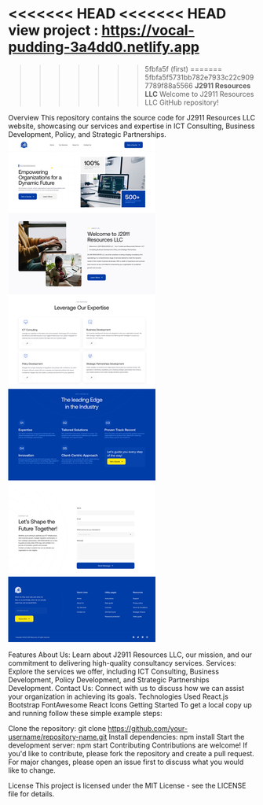 <<<<<<< HEAD
<<<<<<< HEAD
view project :     https://vocal-pudding-3a4dd0.netlify.app
=======
>>>>>>> 5fbfa5f (first)
=======
>>>>>>> 5fbfa5f5731bb782e7933c22c9097789f88a5566
**J2911 Resources LLC**
Welcome to J2911 Resources LLC GitHub repository!

Overview
This repository contains the source code for J2911 Resources LLC website, showcasing our services and expertise in ICT Consulting, Business Development, Policy, and Strategic Partnerships.
![Home](photos/Home.png)

Features
About Us: Learn about J2911 Resources LLC, our mission, and our commitment to delivering high-quality consultancy services.
Services: Explore the services we offer, including ICT Consulting, Business Development, Policy Development, and Strategic Partnerships Development.
Contact Us: Connect with us to discuss how we can assist your organization in achieving its goals.
Technologies Used
React.js
Bootstrap
FontAwesome
React Icons
Getting Started
To get a local copy up and running follow these simple example steps:

Clone the repository: git clone https://github.com/your-username/repository-name.git
Install dependencies: npm install
Start the development server: npm start
Contributing
Contributions are welcome! If you'd like to contribute, please fork the repository and create a pull request. For major changes, please open an issue first to discuss what you would like to change.

License
This project is licensed under the MIT License - see the LICENSE file for details.


